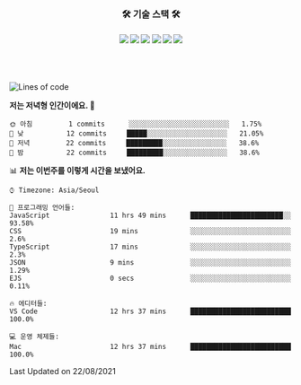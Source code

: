<h3 align="center">🛠 기술 스택 🛠</h3>

<h4 align="center">
 <img src="https://img.shields.io/badge/JavaScript-FFA500?style=flat-square&logo=JavaScript&logoColor=white"/></a> 
 <img src="https://img.shields.io/badge/React-61DBFB?style=flat-square&logo=REACT&logoColor=white"/>
 <img src="https://img.shields.io/badge/Redux-764abc?style=flat-square&logo=Redux&&logoColor=white"/>
 <img src="https://img.shields.io/badge/Node-3C873A?style=flat-square&logo=NODE.JS&logoColor=white"/>
 <img src="https://img.shields.io/badge/express-4B89DC?style=flat-square&logo=Express&logoColor=white"/>
 <img src="https://img.shields.io/badge/mongoDB-06A66C?style=flat-square&logo=MongoDb&logoColor=white"/>
</h4>
 <br/>
 <br/>


  <!--START_SECTION:waka-->
![Lines of code](https://img.shields.io/badge/%EC%A0%80%EB%8A%94%20%EC%97%AC%ED%83%9C%EA%B9%8C%EC%A7%80%20-46408%20%EC%A4%84%EC%9D%98%20%EC%BD%94%EB%93%9C%EB%A5%BC%20%EC%9E%91%EC%84%B1%ED%96%88%EC%96%B4%EC%9A%94.-blue)

**저는 저녁형 인간이에요. 🦉** 

```text
🌞 아침         1 commits      ░░░░░░░░░░░░░░░░░░░░░░░░░   1.75% 
🌆 낮　         12 commits     █████░░░░░░░░░░░░░░░░░░░░   21.05% 
🌃 저녁         22 commits     █████████░░░░░░░░░░░░░░░░   38.6% 
🌙 밤　         22 commits     █████████░░░░░░░░░░░░░░░░   38.6%

```


📊 **저는 이번주를 이렇게 시간을 보냈어요.** 

```text
⌚︎ Timezone: Asia/Seoul

💬 프로그래밍 언어들: 
JavaScript               11 hrs 49 mins      ███████████████████████░░   93.58% 
CSS                      19 mins             ░░░░░░░░░░░░░░░░░░░░░░░░░   2.6% 
TypeScript               17 mins             ░░░░░░░░░░░░░░░░░░░░░░░░░   2.3% 
JSON                     9 mins              ░░░░░░░░░░░░░░░░░░░░░░░░░   1.29% 
EJS                      0 secs              ░░░░░░░░░░░░░░░░░░░░░░░░░   0.11%

🔥 에디터들: 
VS Code                  12 hrs 37 mins      █████████████████████████   100.0%

💻 운영 체제들: 
Mac                      12 hrs 37 mins      █████████████████████████   100.0%

```


 Last Updated on 22/08/2021
<!--END_SECTION:waka-->


<!--
**jonghyunhub/jonghyunhub** is a ✨ _special_ ✨ repository because its `README.md` (this file) appears on your GitHub profile.

Here are some ideas to get you started:

- 🔭 I’m currently working on ...
- 🌱 I’m currently learning ...
- 👯 I’m looking to collaborate on ...
- 🤔 I’m looking for help with ...
- 💬 Ask me about ...
- 📫 How to reach me: ...
- 😄 Pronouns: ...
- ⚡ Fun fact: ...
-->
